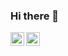 ### Hi there 👋

<a href="https://twitter.com/14prakash">
  <img align="left" alt="Prakash Jay | Twitter" width="22px" src="https://raw.githubusercontent.com/peterthehan/peterthehan/master/assets/twitter.svg" />
</a>
<a href="https://www.linkedin.com/in/prakash-vanapalli-99909b3a/">
  <img align="left" alt="PrakashJay's LinkedIN" width="22px" src="https://raw.githubusercontent.com/peterthehan/peterthehan/master/assets/linkedin.svg" />
</a>

<!--
**prakashjayy/prakashjayy** is a ✨ _special_ ✨ repository because its `README.md` (this file) appears on your GitHub profile.

Here are some ideas to get you started:

- 🔭 I’m currently working on ...
- 🌱 I’m currently learning ...
- 👯 I’m looking to collaborate on ...
- 🤔 I’m looking for help with ...
- 💬 Ask me about ...
- 📫 How to reach me: ...
- 😄 Pronouns: ...
- ⚡ Fun fact: ...
-->

